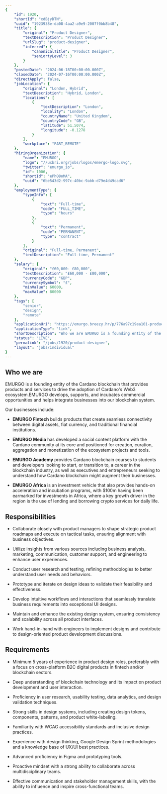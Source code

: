 ```yaml
---
{
	"id": 1920,
	"shortId": "xdBjyDTN",
	"uuid": "1923938e-da08-4aa2-a9e9-2007f0bb8b48",
	"title": {
		"original": "Product Designer",
		"textDescription": "Product Designer",
		"urlSlug": "product-designer",
		"inferred": {
			"canonicalTitle": "Product Designer",
			"seniortyLevel": 3
		}
	},
	"postedDate": "2024-06-18T00:00:00.000Z",
	"closedDate": "2024-07-16T00:00:00.000Z",
	"directApply": false,
	"jobLocation": {
		"original": "London, Hybrid",
		"textDescription": "Hybrid, London",
		"locations": [
			{
				"textDescription": "London",
				"locality": "London",
				"countryName": "United Kingdom",
				"countryCode": "GB",
				"latitude": 51.5074,
				"longitude": -0.1278
			}
		],
		"workplace": "PART_REMOTE"
	},
	"hiringOrganization": {
		"name": "EMURGO",
		"logo": "//uxbri.org/jobs/logos/emergo-logo.svg",
		"twitter": "emurgo_io",
		"id": 1006,
		"shortId": "ePhO8oMA",
		"uuid": "6be543d2-997c-40bc-9abb-d79e4d49cad6"
	},
	"employmentType": {
		"typeInfo": [
			{
				"text": "Full-time",
				"code": "FULL_TIME",
				"type": "hours"
			},
			{
				"text": "Permanent",
				"code": "PERMANENT",
				"type": "contract"
			}
		],
		"original": "Full-time, Permanent",
		"textDescription": "Full-time, Permanent"
	},
	"salary": {
		"original": "£60,000- £80,000",
		"textDescription": "£60,000 - £80,000",
		"currencyCode": "GBP",
		"currencySymbol": "£",
		"minValue": 60000,
		"maxValue": 80000
	},
	"tags": [
		"senior",
		"design",
		"remote"
	],
	"applicationUri": "https://emurgo.breezy.hr/p/776a97c19ea101-product-designer/apply",
	"applicationType": "link",
	"shortDescription": "Who we are EMURGO is a founding entity of the Cardano blockchain that provides products and services to drive the adoption of Cardano's' Web3 ecosystem.EMURGO. develops, supports, and incubates",
	"status": "LIVE",
	"permalink": "/jobs/1920/product-designer",
	"layout": "jobs/individual"
}
---
```

<h2>Who we are</h2><p>EMURGO is a founding entity of the Cardano blockchain that provides products and services to drive the adoption of Cardano's Web3 ecosystem.EMURGO develops, supports, and incubates commercial opportunities and helps integrate businesses into our blockchain system.</p><p>Our businesses include:</p><ul><li><p><strong>EMURGO Fintech</strong> builds products that create seamless connectivity between digital assets, fiat currency, and traditional financial institutions.</p></li><li><p><strong>EMURGO Media</strong> has developed a social content platform with the Cardano community at its core and positioned for creation, curation, aggregation and monetization of the ecosystem projects and tools.</p></li><li><p><strong>EMURGO Academy</strong> provides Cardano blockchain courses to students and developers looking to start, or transition to, a career in the blockchain industry, as well as executives and entrepreneurs seeking to understand how Cardano blockchain might augment their businesses.</p></li><li><p><strong>EMURGO Africa</strong> is an investment vehicle that also provides hands-on acceleration and incubation programs, with $100m having been earmarked for investments in Africa, where a key growth driver in the region is the use of lending and borrowing crypto services for daily life.</p></li></ul><h2>Responsibilities</h2><ul><li><p>Collaborate closely with product managers to shape strategic product roadmaps and execute on tactical tasks, ensuring alignment with business objectives.</p></li><li><p>Utilize insights from various sources including business analysis, marketing, communication, customer support, and engineering to enhance user experiences.</p></li><li><p>Conduct user research and testing, refining methodologies to better understand user needs and behaviors.</p></li><li><p>Prototype and iterate on design ideas to validate their feasibility and effectiveness.</p></li><li><p>Develop intuitive workflows and interactions that seamlessly translate business requirements into exceptional UI designs.</p></li><li><p>Maintain and enhance the existing design system, ensuring consistency and scalability across all product interfaces.</p></li><li><p>Work hand-in-hand with engineers to implement designs and contribute to design-oriented product development discussions.</p></li></ul><h2>Requirements</h2><ul><li><p>Minimum 5 years of experience in product design roles, preferably with a focus on cross-platform B2C digital products in fintech and/or blockchain sectors.</p></li><li><p>Deep understanding of blockchain technology and its impact on product development and user interaction.</p></li><li><p>Proficiency in user research, usability testing, data analytics, and design validation techniques.</p></li><li><p>Strong skills in design systems, including creating design tokens, components, patterns, and product white-labeling.</p></li><li><p>Familiarity with WCAG accessibility standards and inclusive design practices.</p></li><li><p>Experience with design thinking, Google Design Sprint methodologies and a knowledge base of UX/UI best practices.</p></li><li><p>Advanced proficiency in Figma and prototyping tools.</p></li><li><p>Proactive mindset with a strong ability to collaborate across multidisciplinary teams.</p></li><li><p>Effective communication and stakeholder management skills, with the ability to influence and inspire cross-functional teams.</p></li></ul>
